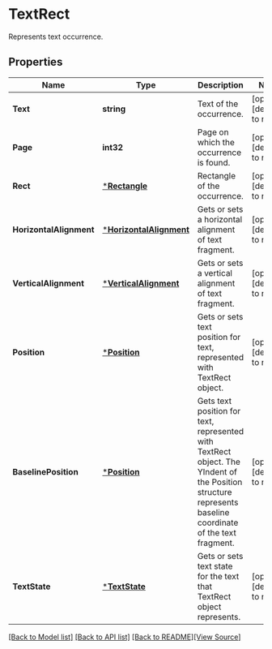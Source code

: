 # TextRect
Represents text occurrence.

## Properties
Name | Type | Description | Notes
------------ | ------------- | ------------- | -------------
**Text** | **string** | Text of the occurrence. | [optional] [default to null]
**Page** | **int32** | Page on which the occurrence is found. | [optional] [default to null]
**Rect** | [***Rectangle**](Rectangle.md) | Rectangle of the occurrence. | [optional] [default to null]
**HorizontalAlignment** | [***HorizontalAlignment**](HorizontalAlignment.md) | Gets or sets a horizontal alignment of text fragment.  | [optional] [default to null]
**VerticalAlignment** | [***VerticalAlignment**](VerticalAlignment.md) | Gets or sets a vertical alignment of text fragment.  | [optional] [default to null]
**Position** | [***Position**](Position.md) | Gets or sets text position for text, represented with TextRect object. | [optional] [default to null]
**BaselinePosition** | [***Position**](Position.md) | Gets text position for text, represented with TextRect object. The YIndent of the Position structure represents baseline coordinate of the text fragment. | [optional] [default to null]
**TextState** | [***TextState**](TextState.md) | Gets or sets text state for the text that TextRect object represents. | [optional] [default to null]

[[Back to Model list]](../README.md#documentation-for-models) [[Back to API list]](../README.md#documentation-for-api-endpoints) [[Back to README]](../README.md)[[View Source]](../text_rect.go)


